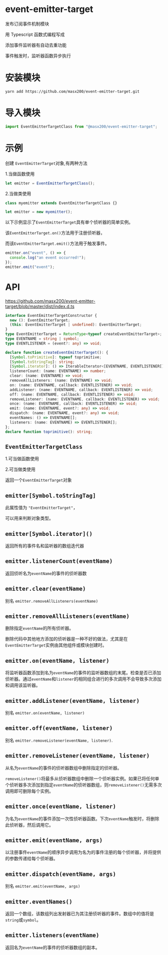 # event-emitter-target

发布订阅事件机制模块

用 Typescript 函数式编程写成

添加事件监听器有自动去重功能

事件触发时，监听器函数异步执行

# 安装模块

```shell
yarn add https://github.com/masx200/event-emitter-target.git

```

# 导入模块

```javascript
import EventEmitterTargetClass from "@masx200/event-emitter-target";
```

# 示例

创建 `EventEmitterTarget`对象,有两种方法

1.当做函数使用

```js
let emitter = EventEmitterTargetClass();
```

2.当做类使用

```js
class myemitter extends EventEmitterTargetClass {}

let emitter = new myemitter();
```

以下示例显示了`EventEmitterTarget`具有单个侦听器的简单实例。

该`EventEmitterTarget.on()`方法用于注册侦听器，

而该`EventEmitterTarget.emit()`方法用于触发事件。

```js
emitter.on("event", () => {
  console.log("an event occurred!");
});
emitter.emit("event");
```

# API

https://github.com/masx200/event-emitter-target/blob/master/dist/index.d.ts

```ts
interface EventEmitterTargetConstructor {
  new (): EventEmitterTarget;
  (this: EventEmitterTarget | undefined): EventEmitterTarget;
}
type EventEmitterTarget = ReturnType<typeof createEventEmitterTarget>;
type EVENTNAME = string | symbol;
type EVENTLISTENER = (event?: any) => void;

declare function createEventEmitterTarget(): {
  [Symbol.toPrimitive]: typeof toprimitive;
  [Symbol.toStringTag]: string;
  [Symbol.iterator]: () => IterableIterator<[EVENTNAME, EVENTLISTENER[]]>;
  listenerCount: (name: EVENTNAME) => number;
  clear: (name: EVENTNAME) => void;
  removeAllListeners: (name: EVENTNAME) => void;
  on: (name: EVENTNAME, callback: EVENTLISTENER) => void;
  addListener: (name: EVENTNAME, callback: EVENTLISTENER) => void;
  off: (name: EVENTNAME, callback: EVENTLISTENER) => void;
  removeListener: (name: EVENTNAME, callback: EVENTLISTENER) => void;
  once: (name: EVENTNAME, callback: EVENTLISTENER) => void;
  emit: (name: EVENTNAME, event?: any) => void;
  dispatch: (name: EVENTNAME, event?: any) => void;
  eventNames: () => EVENTNAME[];
  listeners: (name: EVENTNAME) => EVENTLISTENER[];
};
declare function toprimitive(): string;
```

## `EventEmitterTargetClass`

1.可当做函数使用

2.可当做类使用

返回一个`EventEmitterTarget`对象

## `emitter[Symbol.toStringTag]`

此属性值为 `"EventEmitterTarget"`，

可以用来判断对象类型。

## `emitter[Symbol.iterator]()`

返回所有的事件名和监听器的数组迭代器

## `emitter.listenerCount(eventName)`

返回侦听名为`eventName`的事件的侦听器数

## `emitter.clear(eventName)`

别名 `emitter.removeAllListeners(eventName)`

## `emitter.removeAllListeners(eventName)`

删除指定`eventName`的所有侦听器。

删除代码中其他地方添加的侦听器是一种不好的做法，尤其是在`EventEmitterTarget`实例由其他组件或模块创建时。

## `emitter.on(eventName, listener)`

将监听器函数添加到名为`eventName`的事件的监听器数组的末尾。检查是否已添加侦听器。通过`eventName`和`listener`的相同组合进行的多次调用不会导致多次添加和调用该监听器。

## `emitter.addListener(eventName, listener)`

别名 `emitter.on(eventName, listener)`

## `emitter.off(eventName, listener)`

别名 `emitter.removeListener(eventName, listener)`.

## `emitter.removeListener(eventName, listener)`

从名为`eventName`的事件的侦听器数组中删除指定的侦听器。

`removeListener()`将最多从侦听器数组中删除一个侦听器实例。如果已将任何单个侦听器多次添加到指定`eventName`的侦听器数组，则`removeListener()`无需多次调用即可删除每个实例。

## `emitter.once(eventName, listener)`

为名为`eventName`的事件添加一次性侦听器函数。下次`eventName`触发时，将删除此侦听器，然后调用它。

## `emitter.emit(eventName, args)`

以注册事件`eventName`的顺序异步调用为名为的事件注册的每个侦听器，并将提供的参数传递给每个侦听器。

## `emitter.dispatch(eventName, args)`

别名 `emitter.emit(eventName, args)`

## `emitter.eventNames()`

返回一个数组，该数组列出发射器已为其注册侦听器的事件。数组中的值将是`string`或`symbol`。

## `emitter.listeners(eventName)`

返回名为`eventName`的事件的侦听器数组的副本。
